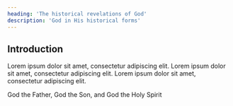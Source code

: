 ```yaml
---
heading: 'The historical revelations of God'
description: 'God in His historical forms'
---
```


## Introduction

Lorem ipsum dolor sit amet, consectetur adipiscing elit. Lorem ipsum dolor sit amet, consectetur adipiscing elit. Lorem ipsum dolor sit amet, consectetur adipiscing elit.

God the Father, God the Son, and God the Holy Spirit
